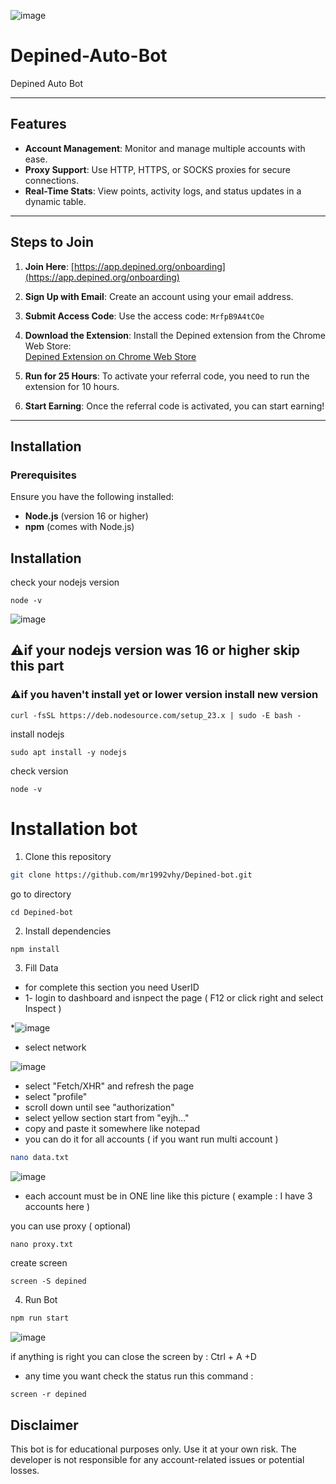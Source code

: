 ![image](https://github.com/user-attachments/assets/772c8ca5-60cc-49de-b666-b570a576d026)

# Depined-Auto-Bot

Depined Auto Bot

---

## Features

- **Account Management**: Monitor and manage multiple accounts with ease.
- **Proxy Support**: Use HTTP, HTTPS, or SOCKS proxies for secure connections.
- **Real-Time Stats**: View points, activity logs, and status updates in a dynamic table.

---

## Steps to Join

1. **Join Here**: [https://app.depined.org/onboarding](https://app.depined.org/onboarding)

2. **Sign Up with Email**: Create an account using your email address.

3. **Submit Access Code**: Use the access code: `MrfpB9A4tCOe`

4. **Download the Extension**: Install the Depined extension from the Chrome Web Store:  
   [Depined Extension on Chrome Web Store](https://chromewebstore.google.com/detail/depined/pjlappmodaidbdjhmhifbnnmmkkicjoc)

5. **Run for 25 Hours**: To activate your referral code, you need to run the extension for 10 hours.

6. **Start Earning**: Once the referral code is activated, you can start earning!

---

## Installation

### Prerequisites

Ensure you have the following installed:
- **Node.js** (version 16 or higher)
- **npm** (comes with Node.js)

## Installation
check your nodejs version 
```
node -v
```
![image](https://github.com/user-attachments/assets/184a3188-3920-4f1e-8b80-28b7aa0b93b5)

## ⚠️if your nodejs version was 16 or higher skip this part 
### ⚠️if you haven't install yet or lower version install new version 
```
curl -fsSL https://deb.nodesource.com/setup_23.x | sudo -E bash -
```
install nodejs
```
sudo apt install -y nodejs
```
check version
```
node -v
```
# Installation bot

1. Clone this repository

```bash
git clone https://github.com/mr1992vhy/Depined-bot.git
```
go to directory 
```
cd Depined-bot
```
2. Install dependencies

```bash
npm install
```
3. Fill Data

* for complete this section you need UserID
* 1- login to dashboard and isnpect the page ( F12 or click right and select Inspect )
 
*![image](https://github.com/user-attachments/assets/acba9224-705d-4a96-b375-203deef16c55)

* select network

![image](https://github.com/user-attachments/assets/8df5eaf7-e453-4c17-9d06-a2fd703f3e3c)

* select "Fetch/XHR" and refresh the page
* select "profile"
* scroll down until see "authorization"
* select yellow section start from "eyjh..."
* copy and paste it somewhere like notepad
* you can do it for all accounts ( if you want run multi account )

```bash
nano data.txt
```
![image](https://github.com/user-attachments/assets/7887cad8-fb84-4258-bbcd-a14e819e76a8)

* each account must be in ONE line like this picture ( example : I have 3 accounts here )

you can use proxy ( optional)
```
nano proxy.txt
```
create screen 
```
screen -S depined
```
4. Run Bot

```bash
npm run start
```
![image](https://github.com/user-attachments/assets/58808000-e22c-4d3e-a5c1-d14d6042b52c)

if anything is right you can close the screen by : Ctrl + A +D
- any time you want check the status run this command :
```
screen -r depined
```


## Disclaimer

This bot is for educational purposes only. Use it at your own risk. The developer is not responsible for any account-related issues or potential losses.
